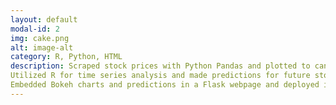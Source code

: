 ```yaml
---
layout: default
modal-id: 2
img: cake.png
alt: image-alt
category: R, Python, HTML
description: Scraped stock prices with Python Pandas and plotted to candlestick charts with Bokeh Quadrants.
Utilized R for time series analysis and made predictions for future stock prices.
Embedded Bokeh charts and predictions in a Flask webpage and deployed it to a live server. 
---
```

